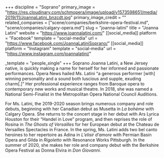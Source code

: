 +++
discipline = "Soprano"
primary_image = "https://res.cloudinary.com/schmopera/image/upload/v1573598651/media/2019/11/JoannaLatini_bnzcdt.jpg"
primary_image_credit = ""
related_companies = ["scene/companies/berkshire-opera-festival.md", "scene/companies/calgary-opera.md"]
slug = "joanna-latini"
title = "Joanna Latini"
website = "https://www.joannalatini.com/"
[[social_media]]
platform = "Facebook"
template = "social-media"
url = "https://www.facebook.com/JoannaLatiniSoprano/"
[[social_media]]
platform = "Instagram"
template = "social-media"
url = "https://www.instagram.com/joannalatini/"

_template = "people_single"
+++
Soprano Joanna Latini, a New Jersey native, is quickly making a name for herself for her informed and passionate performances. Opera News hailed Ms. Latini “a generous performer \[with\] winning personality and a sound both luscious and supple, exuding charm\[.\]” Her professional experience ranges from Baroque opera to contemporary new works and musical theatre. In 2018, she was named a National Semi-Finalist in the Metropolitan Opera National Council Auditions.

 For Ms. Latini, the 2019-2020 season brings numerous company and role debuts, beginning with her Canadian debut as Musetta in _La bohème_ with Calgary Opera. She returns to the concert stage in her debut with Ars Lyrica Houston for their “Handel in Love” program, and then reprises the role of Rosina in _The Ghosts of Versailles_ for her European debut at the Chateau de Versailles Spectacles in France. In the spring, Ms. Latini adds two bel canto heroines to her repertoire as Adina in _L’elisir d’amore_ with Permian Basin Opera and Gilda in _Rigoletto_ with Resonance Works Pittsburgh. In the summer of 2020, she makes her role and company debut with the Berkshire Opera Festival as Donna Elvira in _Don Giovanni_.
